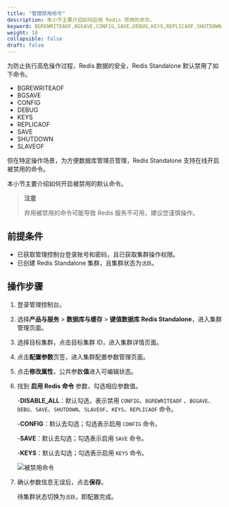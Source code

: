 ```yaml
---
title: "管理禁用命令"
description: 本小节主要介绍如何启用 Redis 禁用的命令。
keyword: BGREWRITEAOF,BGSAVE,CONFIG,SAVE,DEBUG,KEYS,REPLICAOF,SHUTDOWN,SLAVEOF,禁用命令,被禁用的命令
weight: 10
collapsible: false
draft: false
---
```


为防止执行高危操作过程，Redis 数据的安全，Redis Standalone 默认禁用了如下命令。

- BGREWRITEAOF
- BGSAVE
- CONFIG
- DEBUG
- KEYS
- REPLICAOF
- SAVE
- SHUTDOWN
- SLAVEOF

但在特定操作场景，为方便数据库管理员管理，Redis Standalone 支持在线开启被禁用的命令。

本小节主要介绍如何开启被禁用的默认命令。

> **注意**
>
> 弃用被禁用的命令可能导致 Redis 服务不可用，建议您谨慎操作。

## 前提条件

- 已获取管理控制台登录账号和密码，且已获取集群操作权限。
- 已创建 Redis Standalone 集群，且集群状态为`活跃`。

## 操作步骤

1. 登录管理控制台。
2. 选择**产品与服务** > **数据库与缓存** > **键值数据库 Redis Standalone**，进入集群管理页面。
3. 选择目标集群，点击目标集群 ID，进入集群详情页面。
4. 点击**配置参数**页签，进入集群配置参数管理页面。
5. 点击**修改属性**，公共参数**值**进入可编辑状态。
6. 找到 **启用 Redis 命令** 参数，勾选相应参数值。
   
   -**DISABLE_ALL**：默认勾选，表示禁用 `CONFIG`、`BGREWRITEAOF` 、`BGSAVE`、`DEBU`、`SAVE`、`SHUTDOWN`、`SLAVEOF`、`KEYS`、`REPLICAOF` 命令。

   -**CONFIG**：默认去勾选；勾选表示启用 `CONFIG` 命令。

   -**SAVE**：默认去勾选；勾选表示启用 `SAVE` 命令。

   -**KEYS**：默认去勾选；勾选表示启用 `KEYS` 命令。

   ![被禁用命令](../../../_images/cmd_para.png)

7. 确认参数信息无误后，点击**保存**。

   待集群状态切换为`活跃`，即配置完成。
